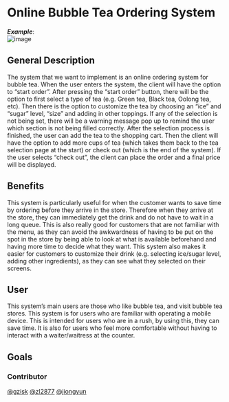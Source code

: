 # Online Bubble Tea Ordering System
***Example***:  
![image](https://github.com/zl2877/OOP/blob/main/bobademo.gif)
## General Description
The system that we want to implement is an online ordering system for bubble tea. When the user enters the system, the client will have the option to “start order”. After pressing the “start order” button, there will be the option to first select a type of tea (e.g. Green tea, Black tea, Oolong tea, etc). Then there is the option to customize the tea by choosing an “ice” and “sugar” level, “size” and adding in other toppings. If any of the selection is not being set, there will be a warning message pop up to remind the user which section is not being filled correctly. 
After the selection process is finished, the user can add the tea to the shopping cart.
Then the client will have the option to add more cups of tea (which takes them back to the tea selection page at the start) or check out (which is the end of the system).
If the user selects “check out”, the client can place the order and a final price will be displayed.

## Benefits
This system is particularly useful for when the customer wants to save time by ordering before they arrive in the store. Therefore when they arrive at the store, they can immediately get the drink and do not have to wait in a long queue. 
This is also really good for customers that are not familiar with the menu, as they can avoid the awkwardness of having to be put on the spot in the store by being able to look at what is available beforehand and having more time to decide what they want. 
This system also makes it easier for customers to customize their drink (e.g. selecting ice/sugar level, adding other ingredients), as they can see what they selected on their screens. 

## User
This system’s main users are those who like bubble tea, and visit bubble tea stores. This system is for users who are familiar with operating a mobile device. This is intended for users who are in a rush, by using this, they can save time. It is also for users who feel more comfortable without having to interact with a waiter/waitress at the counter.
## Goals

### Contributor
[@gzisk](https://github.com/gzisk) [@zl2877](https://github.com/zl2877)  [@jiongyun](https://github.com/jiongyun)
